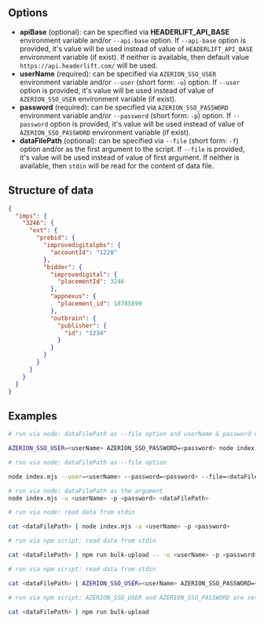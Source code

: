 ## Options

* **apiBase** (optional): can be specified via **HEADERLIFT_API_BASE** environment variable and/or `--api-base` option. If `--api-base` option is provided, it's value will be used instead of value of `HEADERLIFT_API_BASE` environment variable (if exist). If neither is available, then default value `https://api.headerlift.com/` will be used.
* **userName** (required): can be specified via `AZERION_SSO_USER` environment variable and/or `--user` (short form: `-u`) option. If `--user` option is provided, it's value will be used instead of value of `AZERION_SSO_USER` environment variable (if exist).
* **password** (required): can be specified via `AZERION_SSO_PASSWORD` environment variable and/or `--password` (short form: `-p`) option. If `--password` option is provided, it's value will be used instead of value of `AZERION_SSO_PASSWORD` environment variable (if exist).
* **dataFilePath** (optional): can be specified via `--file` (short form: `-f`) option and/or as the first argument to the script. If `--file` is provided, it's value will be used instead of value of first argument. If neither is available, then `stdin` will be read for the content of data file.

## Structure of data

```json
{
  "imps": {
    "3246": {
      "ext": {
        "prebid": {
          "improvedigitalpbs": {
            "accountId": "1220"
          },
          "bidder": {
            "improvedigital": {
              "placementId": 3246
            },
            "appnexus": {
              "placement_id": 18785899
            },
            "outbrain": {
              "publisher": {
                "id": "1234"
              }
            }
          }
        }
      }
    }
  }
}
```

## Examples

```sh
# run via node: dataFilePath as --file option and userName & password via environment variable

AZERION_SSO_USER=<userName> AZERION_SSO_PASSWORD=<password> node index.mjs --file=<dataFilePath>
```

```sh
# run via node: dataFilePath as --file option

node index.mjs --user=<userName> --password=<password> --file=<dataFilePath>
```

```sh
# run via node: dataFilePath as the argument
node index.mjs -u <userName> -p <password> <dataFilePath>
```

```sh
# run via node: read data from stdin

cat <dataFilePath> | node index.mjs -u <userName> -p <password>
```

```sh
# run via npm script: read data from stdin

cat <dataFilePath> | npm run bulk-upload -- -u <userName> -p <password>
```

```sh
# run via npm script: read data from stdin

cat <dataFilePath> | AZERION_SSO_USER=<userName> AZERION_SSO_PASSWORD=<password> npm run bulk-upload
```

```sh
# run via npm script: AZERION_SSO_USER and AZERION_SSO_PASSWORD are set globally in shell environment

cat <dataFilePath> | npm run bulk-upload
```
